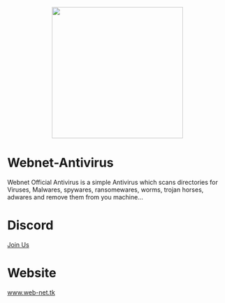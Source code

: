 <p align="center">
<a href="https://imgbb.com/"><img src="https://imgur.com/AF3Jf5F.png" width="300" height="300" border="0"></a>
</p>

# Webnet-Antivirus
Webnet Official Antivirus is a simple Antivirus which scans directories for Viruses, Malwares, spywares, ransomewares, worms, trojan horses, adwares and remove  them from you machine...

# Discord

<a href="https://discord.gg/kGq4Qtx">Join Us</a>

# Website

<a href="http://www.web-net.tk">www.web-net.tk</a>
